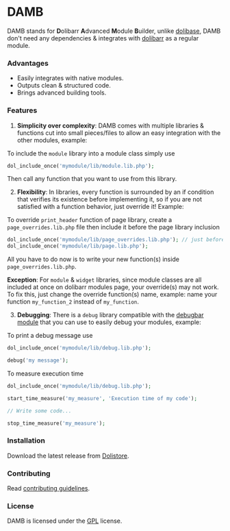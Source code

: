 DAMB
====

DAMB stands for **D**olibarr **A**dvanced **M**odule **B**uilder, unlike [dolibase](https://github.com/AXeL-dev/dolibase), DAMB don't need any dependencies & integrates with [dolibarr](https://github.com/Dolibarr/dolibarr) as a regular module.

### Advantages

- Easily integrates with native modules.
- Outputs clean & structured code.
- Brings advanced building tools.

### Features

1) **Simplicity over complexity**: DAMB comes with multiple libraries & functions cut into small pieces/files to allow an easy integration with the other modules, example:

To include the `module` library into a module class simply use

```php
dol_include_once('mymodule/lib/module.lib.php');
```

Then call any function that you want to use from this library.

2) **Flexibility**: In libraries, every function is surrounded by an if condition that verifies its existence before implementing it, so if you are not satisfied with a function behavior, just override it! Example:

To override `print_header` function of page library, create a `page_overrides.lib.php` file then include it before the page library inclusion

```php
dol_include_once('mymodule/lib/page_overrides.lib.php'); // just before the main lib inclusion
dol_include_once('mymodule/lib/page.lib.php');
```

All you have to do now is to write your new function(s) inside `page_overrides.lib.php`.

**Exception**: For `module` & `widget` libraries, since module classes are all included at once on dolibarr modules page, your override(s) may not work. To fix this, just change the override function(s) name, example: name your function `my_function_2` instead of `my_function`.

3) **Debugging**: There is a `debug` library compatible with the [debugbar module](https://github.com/AXeL-dev/dolibarr-debugbar-module) that you can use to easily debug your modules, example:

To print a debug message use

```php
dol_include_once('mymodule/lib/debug.lib.php');

debug('my message');
```

To measure execution time

```php
dol_include_once('mymodule/lib/debug.lib.php');

start_time_measure('my_measure', 'Execution time of my code');

// Write some code...

stop_time_measure('my_measure');
```

### Installation

Download the latest release from [Dolistore](https://www.dolistore.com/en/modules/1121-Advanced-Module-Builder.html).

### Contributing

Read [contributing guidelines](CONTRIBUTING.md).

### License

DAMB is licensed under the [GPL](LICENSE) license.
